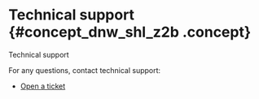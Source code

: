 # Technical support {#concept_dnw_shl_z2b .concept}

Technical support

For any questions, contact technical support:

-   [Open a ticket](https://workorder-intl.console.aliyun.com/#/ticket/createIndex)

